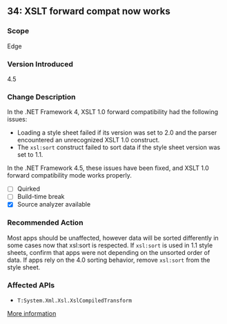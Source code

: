 ## 34: XSLT forward compat now works

### Scope
Edge

### Version Introduced
4.5

### Change Description
In the .NET Framework 4, XSLT 1.0 forward compatibility had the following issues:

- Loading a style sheet failed if its version was set to 2.0 and the parser encountered an unrecognized XSLT 1.0 construct.
- The `xsl:sort` construct failed to sort data if the style sheet version was set to 1.1.

In the .NET Framework 4.5, these issues have been fixed, and XSLT 1.0 forward compatibility mode works properly.

- [ ] Quirked
- [ ] Build-time break
- [x] Source analyzer available

### Recommended Action
Most apps should be unaffected, however data will be sorted differently in some cases now that xsl:sort is respected. If `xsl:sort` is used in 1.1 style sheets, confirm that apps were not depending on the unsorted order of data. If apps rely on the 4.0 sorting behavior, remove `xsl:sort` from the style sheet.

### Affected APIs
* `T:System.Xml.Xsl.XslCompiledTransform`

[More information](https://msdn.microsoft.com/en-us/library/hh367887(v=vs.110).aspx#xml)
